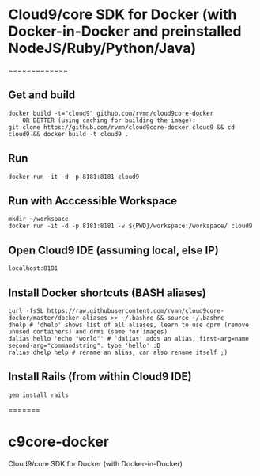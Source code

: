 # Cloud9/core SDK for Docker (with Docker-in-Docker and preinstalled NodeJS/Ruby/Python/Java)
=============
## Get and build

    docker build -t="cloud9" github.com/rvmn/cloud9core-docker
        OR BETTER (using caching for building the image):
    git clone https://github.com/rvmn/cloud9core-docker cloud9 && cd cloud9 && docker build -t cloud9 .
    
## Run

    docker run -it -d -p 8181:8181 cloud9

## Run with Acccessible Workspace

    mkdir ~/workspace
    docker run -it -d -p 8181:8181 -v ${PWD}/workspace:/workspace/ cloud9

## Open Cloud9 IDE (assuming local, else IP)

    localhost:8181
    
## Install Docker shortcuts (BASH aliases)

    curl -fsSL https://raw.githubusercontent.com/rvmn/cloud9core-docker/master/docker-aliases >> ~/.bashrc && source ~/.bashrc
    dhelp # 'dhelp' shows list of all aliases, learn to use dprm (remove unused containers) and drmi (same for images)
    dalias hello 'echo "world"' # 'dalias' adds an alias, first-arg=name second-arg="commandstring". type 'hello' :D
    ralias dhelp help # rename an alias, can also rename itself ;)
    
## Install Rails (from within Cloud9 IDE)
    
    gem install rails

=======
# c9core-docker
Cloud9/core SDK for Docker (with Docker-in-Docker)
